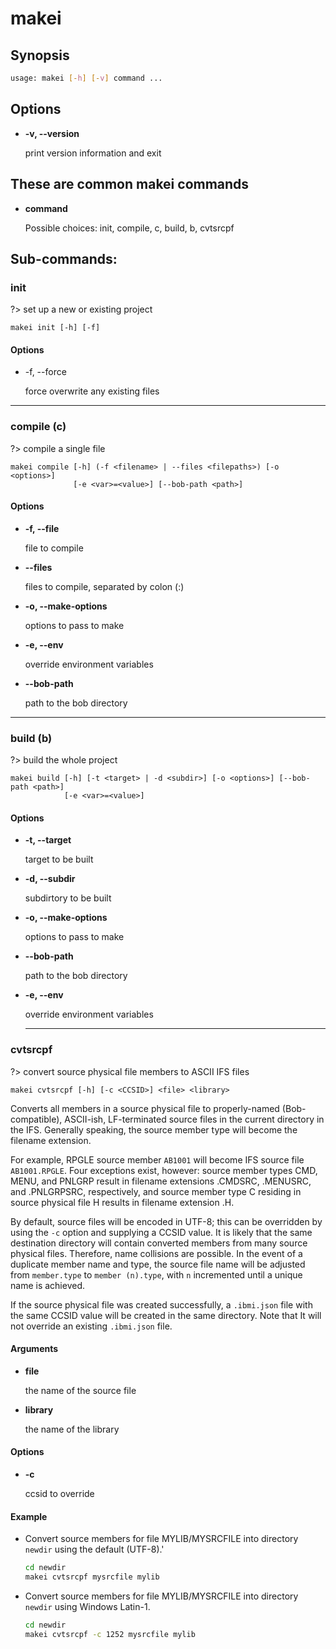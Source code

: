 # makei

## Synopsis

```bash
usage: makei [-h] [-v] command ...
```

## Options

- **-v, --version**

  print version information and exit

## These are common makei commands

- **command**

  Possible choices: init, compile, c, build, b, cvtsrcpf

## Sub-commands:

### init

?> set up a new or existing project

```
makei init [-h] [-f]
```

#### Options

- -f, --force

  force overwrite any existing files

---

### compile (c)

?> compile a single file

```
makei compile [-h] (-f <filename> | --files <filepaths>) [-o <options>]
              [-e <var>=<value>] [--bob-path <path>]
```

#### Options

- **-f, --file**

  file to compile

- **--files**

  files to compile, separated by colon (:)

- **-o, --make-options**

  options to pass to make

- **-e, --env**

  override environment variables

- **--bob-path**

  path to the bob directory

---

### build (b)

?> build the whole project

```
makei build [-h] [-t <target> | -d <subdir>] [-o <options>] [--bob-path <path>]
            [-e <var>=<value>]
```

#### Options

- **-t, --target**

  target to be built

- **-d, --subdir**

  subdirtory to be built

- **-o, --make-options**

  options to pass to make

- **--bob-path**

  path to the bob directory

- **-e, --env**

  override environment variables
  
  ---

### cvtsrcpf

?> convert source physical file members to ASCII IFS files


```
makei cvtsrcpf [-h] [-c <CCSID>] <file> <library>
```

Converts all members in a source physical file to properly-named (Bob-compatible), ASCII-ish, LF-terminated source files in the current directory in the IFS. Generally speaking, the source member type will become the filename extension.

For example, RPGLE source member `AB1001` will become IFS source file `AB1001.RPGLE`. Four exceptions exist, however: source member types CMD, MENU, and PNLGRP result in filename extensions .CMDSRC, .MENUSRC, and .PNLGRPSRC, respectively, and source member type C residing in source physical file H results in filename extension .H.

By default, source files will be encoded in UTF-8; this can be overridden by using the `-c` option and supplying a CCSID value.
It is likely that the same destination directory will contain converted members from many source physical files.  Therefore, name collisions are possible.  In the event of a duplicate member name and type, the source file name will be adjusted from `member.type` to `member (n).type`, with `n` incremented until a unique name is achieved.

If the source physical file was created successfully, a `.ibmi.json` file with the same CCSID value will be created in the same directory. Note that It will not override an existing `.ibmi.json` file.



#### Arguments

- **file**

  the name of the source file

- **library**

  the name of the library

#### Options

- **-c**

  ccsid to override

#### Example

- Convert source members for file MYLIB/MYSRCFILE into directory `newdir` using the default (UTF-8).'
  ```bash
  cd newdir
  makei cvtsrcpf mysrcfile mylib
  ```

- Convert source members for file MYLIB/MYSRCFILE into directory `newdir` using Windows Latin-1.
  ```bash
  cd newdir
  makei cvtsrcpf -c 1252 mysrcfile mylib
  ```